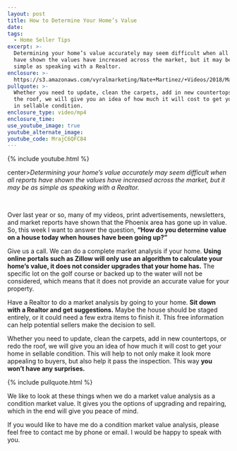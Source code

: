 ```yaml
---
layout: post
title: How to Determine Your Home’s Value
date:
tags:
  - Home Seller Tips
excerpt: >-
  Determining your home’s value accurately may seem difficult when all reports
  have shown the values have increased across the market, but it may be as
  simple as speaking with a Realtor.
enclosure: >-
  https://s3.amazonaws.com/vyralmarketing/Nate+Martinez/+Videos/2018/May/Valley+of+the+Sun+Real+Estate+Agent-+Determining+the+Value+of+Your+House.mp4
pullquote: >-
  Whether you need to update, clean the carpets, add in new countertops, or redo
  the roof, we will give you an idea of how much it will cost to get your home
  in sellable condition.
enclosure_type: video/mp4
enclosure_time:
use_youtube_image: true
youtube_alternate_image:
youtube_code: MrajC6QFC84
---
```


{% include youtube.html %}

center><em>Determining your home’s value accurately may seem difficult when all reports have shown the values have increased across the market, but it may be as simple as speaking with a Realtor.</em></center>

<center>&nbsp;</center>

Over last year or so, many of my videos, print advertisements, newsletters, and market reports have shown that the Phoenix area has gone up in value. So, this week I want to answer the question, **“How do you determine value on a house today when houses have been going up?”**

Give us a call. We can do a complete market analysis if your home. **Using online portals such as Zillow will only use an algorithm to calculate your home’s value, it does not consider upgrades that your home has.** The specific lot on the golf course or backed up to the water will not be considered, which means that it does not provide an accurate value for your property.

Have a Realtor to do a market analysis by going to your home. **Sit down with a Realtor and get suggestions.** Maybe the house should be staged entirely, or it could need a few extra items to finish it. This free information can help potential sellers make the decision to sell.

Whether you need to update, clean the carpets, add in new countertops, or redo the roof, we will give you an idea of how much it will cost to get your home in sellable condition. This will help to not only make it look more appealing to buyers, but also help it pass the inspection. This way **you won’t have any surprises.**

{% include pullquote.html %}

We like to look at these things when we do a market value analysis as a condition market value. It gives you the options of upgrading and repairing, which in the end will give you peace of mind.

If you would like to have me do a condition market value analysis, please feel free to contact me by phone or email. I would be happy to speak with you.